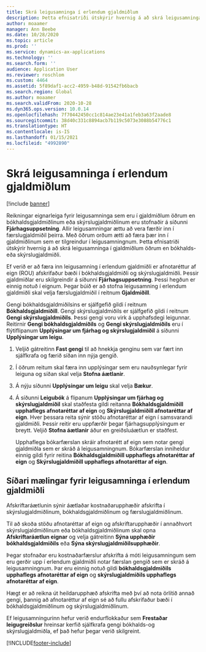 ```yaml
---
title: Skrá leigusamninga í erlendum gjaldmiðlum
description: Þetta efnisatriði útskýrir hvernig á að skrá leigusamninga í gjaldmiðlum öðrum en bókhalds- eða skýrslugjaldmiðli.
author: moaamer
manager: Ann Beebe
ms.date: 10/28/2020
ms.topic: article
ms.prod: ''
ms.service: dynamics-ax-applications
ms.technology: ''
ms.search.form: ''
audience: Application User
ms.reviewer: roschlom
ms.custom: 4464
ms.assetid: 5f89daf1-acc2-4959-b48d-91542fb6bacb
ms.search.region: Global
ms.author: moaamer
ms.search.validFrom: 2020-10-28
ms.dyn365.ops.version: 10.0.14
ms.openlocfilehash: 7f70442450cc1c814ae23e41a1feb3a63f2aade8
ms.sourcegitcommit: 38d40c331c8894acb7b119c5073e3088b54776c1
ms.translationtype: HT
ms.contentlocale: is-IS
ms.lasthandoff: 01/15/2021
ms.locfileid: "4992890"
---
```

# <a name="record-leases-in-foreign-currencies"></a>Skrá leigusamninga í erlendum gjaldmiðlum

[!include [banner](../includes/banner.md)]

Reikningar eignarleiga fyrir leigusamninga sem eru í gjaldmiðlum öðrum en bókhaldsgjaldmiðlinum eða skýrslugjaldmiðlinum eru stofnaðir á síðunni **Fjárhagsuppsetning**. Allir leigusamningar ættu að vera færðir inn í færslugjaldmiðil þeirra. Með öðrum orðum ætti að færa þær inn í gjaldmiðlinum sem er tilgreindur í leigusamningnum. Þetta efnisatriði útskýrir hvernig á að skrá leigusamninga í gjaldmiðlum öðrum en bókhalds- eða skýrslugjaldmiðli.

Ef verið er að færa inn leigusamning í erlendum gjaldmiðli er afnotaréttur af eign (ROU) afskrifaður bæði í bókhaldsgjaldmiðli og skýrslugjaldmiðli. Þessir gjaldmiðlar eru skilgreindir á síðunni **Fjárhagsuppsetning**. Þessi hegðun er einnig notuð í eignum. Þegar búið er að stofna leigusamning í erlendum gjaldmiðli skal velja færslugjaldmiðil í reitnum **Gjaldmiðill**.

Gengi bókhaldsgjaldmiðilsins er sjálfgefið gildi í reitnum **Bókhaldsgjaldmiðill**. Gengi skýrslugjaldmiðils er sjálfgefið gildi í reitnum **Gengi skýrslugjaldmiðils**. Þessi gengi voru virk á upphafsdegi leigunnar. Reitirnir **Gengi bókhaldsgjaldmiðils** og **Gengi skýrslugjaldmiðils** eru í flýtiflipanum **Upplýsingar um fjárhag og skýrslugjaldmiðil** á síðunni **Upplýsingar um leigu**.

1. Veljið gátreitinn **Fast gengi** til að hnekkja genginu sem var fært inn sjálfkrafa og færið síðan inn nýja gengið.
2. Í öðrum reitum skal færa inn upplýsingar sem eru nauðsynlegar fyrir leiguna og síðan skal velja **Stofna áætlanir**.
3. Á nýju síðunni **Upplýsingar um leigu** skal velja **Bækur**.
4. Á síðunni **Leigubók** á flipanum **Upplýsingar um fjárhag og skýrslugjaldmiðil** skal staðfesta gildi reitanna **Bókhaldsgjaldmiðill upphaflegs afnotaréttar af eign** og **Skýrslugjaldmiðill afnotaréttar af eign**. Hver þessara reita sýnir stöðu afnotaréttar af eign í samsvarandi gjaldmiðli. Þessir reitir eru uppfærðir þegar fjárhagsupplýsingum er breytt. Veljið **Stofna áætlanir** áður en greiðsluáætlun er staðfest.

    Upphaflega bókarfærslan skráir afnotarétt af eign sem notar gengi gjaldmiðla sem er skráð á leigusamningnum. Bókarfærslan inniheldur einnig gildi fyrir reitina **Bókhaldsgjaldmiðill upphaflegs afnotaréttar af eign** og **Skýrslugjaldmiðill upphaflegs afnotaréttar af eign**.

## <a name="subsequent-measurement-for-foreign-currency-leases"></a>Síðari mælingar fyrir leigusamninga í erlendum gjaldmiðli

Afskriftaráætlunin sýnir áætlaðar kostnaðarupphæðir afskrifta í skýrslugjaldmiðlinum, bókhaldsgjaldmiðlinum og færslugjaldmiðlinum.

Til að skoða stöðu afnotaréttar af eign og afskriftarupphæðir í annaðhvort skýrslugjaldmiðlinum eða bókhaldsgjaldmiðlinum skal opna **Afskriftaráætlun eignar** og velja gátreitinn **Sýna upphæðir bókhaldsgjaldmiðils** eða **Sýna skýrslugjaldmiðilsupphæðir**.

Þegar stofnaðar eru kostnaðarfærslur afskrifta á móti leigusamningum sem eru gerðir upp í erlendum gjaldmiðli notar færslan gengið sem er skráð á leigusamningnum. Þar eru einnig notuð gildi **bókhaldsgjaldmiðils upphaflegs afnotaréttar af eign** og **skýrslugjaldmiðils upphaflegs afnotaréttar af eign**.

Hægt er að reikna út heildarupphæð afskrifta með því að nota örlítið annað gengi, þannig að afnotaréttur af eign sé að fullu afskrifaður bæði í bókhaldsgjaldmiðlinum og skýrslugjaldmiðlinum.

Ef leigusamningurinn hefur verið endurflokkaður sem **Frestaðar leigugreiðslur** hreinsar kerfið sjálfkrafa gengi bókhalds-og skýrslugjaldmiðla, ef það hefur þegar verið skilgreint.


[!INCLUDE[footer-include](../../includes/footer-banner.md)]